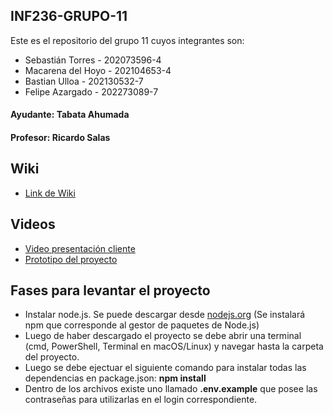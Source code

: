 ## INF236-GRUPO-11

Este es el repositorio del grupo 11 cuyos integrantes son:

* Sebastián Torres - 202073596-4
* Macarena del Hoyo - 202104653-4
* Bastian Ulloa - 202130532-7
* Felipe Azargado - 202273089-7

#### Ayudante: Tabata Ahumada
#### Profesor: Ricardo Salas

## Wiki

* [Link de Wiki](https://github.com/SebaUSM/hito-1/wiki)

## Videos

* [Video presentación cliente](https://www.youtube.com/watch?v=abJau21SDIk)
* [Prototipo del proyecto]([https://www.youtube.com/watch?v=abJau21SDIk](https://drive.google.com/file/d/1IWqYfkCJeXBLzhFBOsCx3eZIERb5-Bum/view?usp=sharing))

## Fases para levantar el proyecto

* Instalar node.js. Se puede descargar desde [nodejs.org](https://nodejs.org/en) (Se instalará npm que corresponde al gestor de paquetes de Node.js)
* Luego de haber descargado el proyecto se debe abrir una terminal (cmd, PowerShell, Terminal en macOS/Linux) y navegar hasta la carpeta del proyecto.
* Luego se debe ejectuar el siguiente comando para instalar todas las dependencias en package.json: **npm install**
* Dentro de los archivos existe uno llamado **.env.example** que posee las contraseñas para utilizarlas en el login correspondiente.

